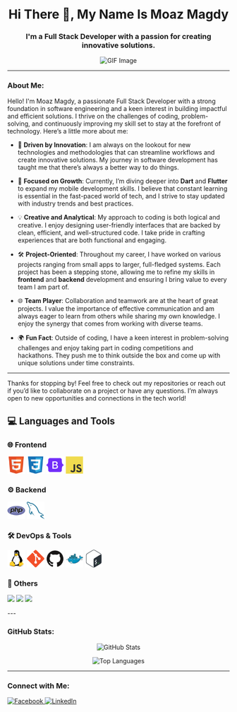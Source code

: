 <h1 align="center">Hi There 👋, My Name Is Moaz Magdy</h1>
<h3 align="center">I'm a Full Stack Developer with a passion for creating innovative solutions.</h3>

<p align="center">
  <img src="https://user-images.githubusercontent.com/yourusername/yourimage.gif" alt="GIF Image" width="400"/>
</p>

---

### About Me:

Hello! I'm Moaz Magdy, a passionate Full Stack Developer with a strong foundation in software engineering and a keen interest in building impactful and efficient solutions. I thrive on the challenges of coding, problem-solving, and continuously improving my skill set to stay at the forefront of technology. Here’s a little more about me:

- 🚀 **Driven by Innovation**: I am always on the lookout for new technologies and methodologies that can streamline workflows and create innovative solutions. My journey in software development has taught me that there’s always a better way to do things.
  
- 🎯 **Focused on Growth**: Currently, I’m diving deeper into **Dart** and **Flutter** to expand my mobile development skills. I believe that constant learning is essential in the fast-paced world of tech, and I strive to stay updated with industry trends and best practices.

- 💡 **Creative and Analytical**: My approach to coding is both logical and creative. I enjoy designing user-friendly interfaces that are backed by clean, efficient, and well-structured code. I take pride in crafting experiences that are both functional and engaging.

- 🛠️ **Project-Oriented**: Throughout my career, I have worked on various projects ranging from small apps to larger, full-fledged systems. Each project has been a stepping stone, allowing me to refine my skills in **frontend** and **backend** development and ensuring I bring value to every team I am part of.

- 🌐 **Team Player**: Collaboration and teamwork are at the heart of great projects. I value the importance of effective communication and am always eager to learn from others while sharing my own knowledge. I enjoy the synergy that comes from working with diverse teams.

- 🌍 **Fun Fact**: Outside of coding, I have a keen interest in problem-solving challenges and enjoy taking part in coding competitions and hackathons. They push me to think outside the box and come up with unique solutions under time constraints.

---

Thanks for stopping by! Feel free to check out my repositories or reach out if you’d like to collaborate on a project or have any questions. I’m always open to new opportunities and connections in the tech world!


## 💻 Languages and Tools  

### 🌐 Frontend  
<p align="left">
  <img src="https://raw.githubusercontent.com/devicons/devicon/master/icons/html5/html5-original.svg" width="40"/> 
  <img src="https://raw.githubusercontent.com/devicons/devicon/master/icons/css3/css3-original.svg" width="40"/> 
  <img src="https://raw.githubusercontent.com/devicons/devicon/master/icons/bootstrap/bootstrap-plain.svg" width="40"/> 
  <img src="https://raw.githubusercontent.com/devicons/devicon/master/icons/javascript/javascript-original.svg" width="40"/> 
</p>

### ⚙️ Backend  
<p align="left">
  <img src="https://raw.githubusercontent.com/devicons/devicon/master/icons/php/php-original.svg" width="40"/> 
  <img src="https://raw.githubusercontent.com/devicons/devicon/master/icons/mysql/mysql-original.svg" width="40"/> 
</p>


### 🛠️ DevOps & Tools  
<p align="left">
  <img src="https://raw.githubusercontent.com/devicons/devicon/master/icons/linux/linux-original.svg" width="40"/> 
  <img src="https://raw.githubusercontent.com/devicons/devicon/master/icons/git/git-original.svg" width="40"/> 
  <img src="https://raw.githubusercontent.com/devicons/devicon/master/icons/github/github-original.svg" width="40"/> 
  <img src="https://raw.githubusercontent.com/devicons/devicon/master/icons/docker/docker-original.svg" width="40"/> 
  <img src="https://raw.githubusercontent.com/devicons/devicon/master/icons/bash/bash-original.svg" width="40"/> 
</p>

### 🧰 Others  
<p align="left">
  <img src="https://www.vectorlogo.zone/logos/visualstudio_code/visualstudio_code-icon.svg" width="40"/> 
  <img src="https://www.vectorlogo.zone/logos/getpostman/getpostman-icon.svg" width="40"/> 
  <img src="https://www.vectorlogo.zone/logos/figma/figma-icon.svg" width="40"/> 
</p>
---

### GitHub Stats:
<p align="center">
  <img src="https://github-readme-stats.vercel.app/api?username=MoazMagdy19&show_icons=true&theme=dark" alt="GitHub Stats"/>
</p>
<p align="center">
  <img src="https://github-readme-stats.vercel.app/api/top-langs/?username=MoazMagdy19&layout=compact&theme=dark" alt="Top Languages"/>
</p>

---

### Connect with Me:
<p align="left">
  <a href="https://www.facebook.com/moaz.magdy.7393?mibextid=LQQJ4d" target="_blank">
    <img src="https://img.shields.io/badge/Facebook-%231877F2.svg?style=for-the-badge&logo=facebook&logoColor=white" alt="Facebook"/>
  </a>
  <a href="http://linkedin.com/in/moaz-magdy-23a965239" target="_blank">
    <img src="https://img.shields.io/badge/LinkedIn-%230A66C2.svg?style=for-the-badge&logo=linkedin&logoColor=white" alt="LinkedIn"/>
  </a>
</p>
